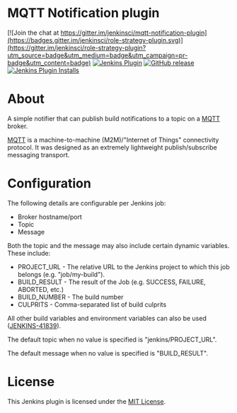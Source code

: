 MQTT Notification plugin
====================

[![Join the chat at https://gitter.im/jenkinsci/mqtt-notification-plugin](https://badges.gitter.im/jenkinsci/role-strategy-plugin.svg)](https://gitter.im/jenkinsci/role-strategy-plugin?utm_source=badge&utm_medium=badge&utm_campaign=pr-badge&utm_content=badge)
[![Jenkins Plugin](https://img.shields.io/jenkins/plugin/v/mqtt-notification-plugin.svg)](https://plugins.jenkins.io/mqtt-notification-plugin)
[![GitHub release](https://img.shields.io/github/release/jenkinsci/mqtt-notification-plugin.svg?label=changelog)](https://github.com/jenkinsci/mqtt-notification-plugin/releases/latest)
[![Jenkins Plugin Installs](https://img.shields.io/jenkins/plugin/i/mqtt-notification-plugin.svg?color=blue)](https://plugins.jenkins.io/mqtt-notification-plugin)

# About

A simple notifier that can publish build notifications to a topic on
a [MQTT](http://mqtt.org/) broker.

[MQTT](http://mqtt.org/) is a machine-to-machine (M2M)/"Internet of
Things" connectivity protocol. It was designed as an extremely
lightweight publish/subscribe messaging transport.

# Configuration
The following details are configurable per Jenkins job:

-   Broker hostname/port
-   Topic
-   Message

Both the topic and the message may also include certain dynamic
variables. These include:

-   PROJECT\_URL - The relative URL to the Jenkins project to which this
    job belongs (e.g. "job/my-build").
-   BUILD\_RESULT - The result of the Job (e.g. SUCCESS, FAILURE,
    ABORTED, etc.)
-   BUILD\_NUMBER - The build number
-   CULPRITS - Comma-separated list of build culprits

All other build variables and environment variables can also be
used ([JENKINS-41839](https://issues.jenkins-ci.org/browse/JENKINS-41839)).

The default topic when no value is specified is "jenkins/PROJECT\_URL".

The default message when no value is specified is "BUILD\_RESULT".

# License
This Jenkins plugin is licensed under the [MIT License](./LICENSE.txt).